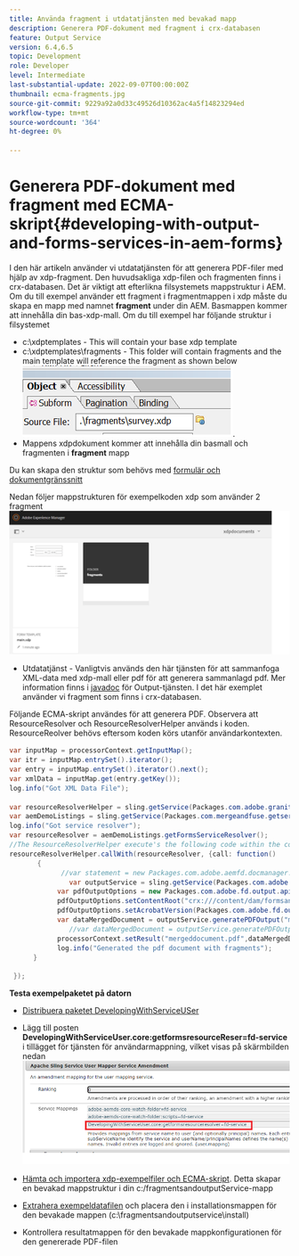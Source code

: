 ```yaml
---
title: Använda fragment i utdatatjänsten med bevakad mapp
description: Generera PDF-dokument med fragment i crx-databasen
feature: Output Service
version: 6.4,6.5
topic: Development
role: Developer
level: Intermediate
last-substantial-update: 2022-09-07T00:00:00Z
thumbnail: ecma-fragments.jpg
source-git-commit: 9229a92a0d33c49526d10362ac4a5f14823294ed
workflow-type: tm+mt
source-wordcount: '364'
ht-degree: 0%

---
```


# Generera PDF-dokument med fragment med ECMA-skript{#developing-with-output-and-forms-services-in-aem-forms}


I den här artikeln använder vi utdatatjänsten för att generera PDF-filer med hjälp av xdp-fragment. Den huvudsakliga xdp-filen och fragmenten finns i crx-databasen. Det är viktigt att efterlikna filsystemets mappstruktur i AEM. Om du till exempel använder ett fragment i fragmentmappen i xdp måste du skapa en mapp med namnet **fragment** under din AEM. Basmappen kommer att innehålla din bas-xdp-mall. Om du till exempel har följande struktur i filsystemet
* c:\xdptemplates - This will contain your base xdp template
* c:\xdptemplates\fragments - This folder will contain fragments and the main template will reference the fragment as shown below
   ![fragment-xdp](assets/survey-fragment.png).
* Mappens xdpdokument kommer att innehålla din basmall och fragmenten i **fragment** mapp

Du kan skapa den struktur som behövs med [formulär och dokumentgränssnitt](http://localhost:4502/aem/forms.html/content/dam/formsanddocuments)

Nedan följer mappstrukturen för exempelkoden xdp som använder 2 fragment
![formulär&amp;dokument](assets/fragment-folder-structure-ui.png)


* Utdatatjänst - Vanligtvis används den här tjänsten för att sammanfoga XML-data med xdp-mall eller pdf för att generera sammanlagd pdf. Mer information finns i [javadoc](https://helpx.adobe.com/experience-manager/6-5/forms/javadocs/index.html?com/adobe/fd/output/api/OutputService.html) för Output-tjänsten. I det här exemplet använder vi fragment som finns i crx-databasen.


Följande ECMA-skript användes för att generera PDF. Observera att ResourceResolver och ResourceResolverHelper används i koden. ResourceReolver behövs eftersom koden körs utanför användarkontexten.

```java
var inputMap = processorContext.getInputMap();
var itr = inputMap.entrySet().iterator();
var entry = inputMap.entrySet().iterator().next();
var xmlData = inputMap.get(entry.getKey());
log.info("Got XML Data File");

var resourceResolverHelper = sling.getService(Packages.com.adobe.granite.resourceresolverhelper.ResourceResolverHelper);
var aemDemoListings = sling.getService(Packages.com.mergeandfuse.getserviceuserresolver.GetResolver);
log.info("Got service resolver");
var resourceResolver = aemDemoListings.getFormsServiceResolver();
//The ResourceResolverHelper execute's the following code within the context of the resourceResolver 
resourceResolverHelper.callWith(resourceResolver, {call: function()
       {
             //var statement = new Packages.com.adobe.aemfd.docmanager.Document("/content/dam/formsanddocuments/xdpdocuments/main.xdp",resourceResolver);
               var outputService = sling.getService(Packages.com.adobe.fd.output.api.OutputService);
            var pdfOutputOptions = new Packages.com.adobe.fd.output.api.PDFOutputOptions();
            pdfOutputOptions.setContentRoot("crx:///content/dam/formsanddocuments/xdpdocuments");
            pdfOutputOptions.setAcrobatVersion(Packages.com.adobe.fd.output.api.AcrobatVersion.Acrobat_11);
            var dataMergedDocument = outputService.generatePDFOutput("main.xdp",xmlData,pdfOutputOptions);
               //var dataMergedDocument = outputService.generatePDFOutput(statement,xmlData,pdfOutputOptions);
            processorContext.setResult("mergeddocument.pdf",dataMergedDocument);
            log.info("Generated the pdf document with fragments");
      }

 });
```

**Testa exempelpaketet på datorn**
* [Distribuera paketet DevelopingWithServiceUSer](assets/DevelopingWithServiceUser.jar)
* Lägg till posten **DevelopingWithServiceUser.core:getformsresourceReser=fd-service** i tillägget för tjänsten för användarmappning, vilket visas på skärmbilden nedan
   ![tillägg för användarmappning](assets/user-mapper-service-amendment.png)
* [Hämta och importera xdp-exempelfiler och ECMA-skript](assets/watched-folder-fragments-ecma.zip).
Detta skapar en bevakad mappstruktur i din c:/fragmentsandoutputService-mapp

* [Extrahera exempeldatafilen](assets/usingFragmentsSampleData.zip) och placera den i installationsmappen för den bevakade mappen (c:\fragmentsandoutputservice\install)

* Kontrollera resultatmappen för den bevakade mappkonfigurationen för den genererade PDF-filen
